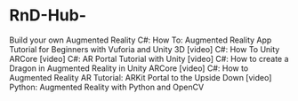 # RnD-Hub-

Build your own Augmented Reality
C#: How To: Augmented Reality App Tutorial for Beginners with Vuforia and Unity 3D [video]
C#: How To Unity ARCore [video]
C#: AR Portal Tutorial with Unity [video]
C#: How to create a Dragon in Augmented Reality in Unity ARCore [video]
C#: How to Augmented Reality AR Tutorial: ARKit Portal to the Upside Down [video]
Python: Augmented Reality with Python and OpenCV
